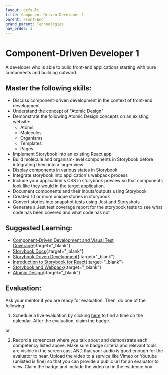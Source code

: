 ```yaml
---
layout: default
title: Component-Driven Developer 1
parent: Front-End
grand_parent: Technologies
nav_order: 3
---
```

# Component-Driven Developer 1

A developer who is able to build front-end applications starting with pure components and building outward.

## Master the following skills:

- Discuss component-driven development in the context of front-end development
- Understand the concept of "Atomic Design"
- Demonstrate the following Atomic Design concepts on an existing website:
  - Atoms
  - Molecules
  - Organisms
  - Templates
  - Pages
- Implement Storybook into an existing React app
- Build molecule and organism-level components in Storybook before integrating them into a larger view
- Display components in various states in Storybook
- Integrate storybook into application's webpack process
- Include your application's CSS in storybook preview so that components look like they would in the target application.
- Document components and their inputs/outputs using Storybook
- Created 10 or more unique stories in storybook
- Convert stories into snapshot tests using Jest and Storyshots
- Generate a Jest test coverage report for the storybook tests to see what code has been covered and what code has not

## Suggested Learning:

- [Component-Driven Development and Visual Test Coverage](https://www.youtube.com/watch?reload=9&v=UGnJ820L8-E){:target="\_blank"}
- [Storybook Docs](https://storybook.js.org/){:target="\_blank"}
- [Storybook Driven Development](https://medium.com/nulogy/storybook-driven-development-a3c517276c07){:target="\_blank"}
- [Introduction to Storybook for React](https://storybook.js.org/docs/react/get-started/introduction){:target="\_blank"}
- [Storybook and Webpack](https://storybook.js.org/docs/react/configure/webpack){:target="\_blank"}
- [Atomic Design](https://bradfrost.com/blog/post/atomic-web-design/){:target="\_blank"}

## Evaluation:

Ask your mentor if you are ready for evaluation. Then, do one of the following:

1. Schedule a live evaluation by clicking [here](https://api.logro.io/widget/appointment/codex-evals/full-stack) to find a time on the calendar. After the evaluation, claim the badge.

or

2. Record a screencast where you talk about and demonstrate each competency listed above. Make sure badge criteria and relevant tools are visible in the screen cast AND that your audio is good enough for the evaluator to hear. Upload the video to a service like Vimeo or Youtube (unlisted is fine) so that you can provide a public url for an evaluator to view. Claim the badge and include the video url in the evidence box.
